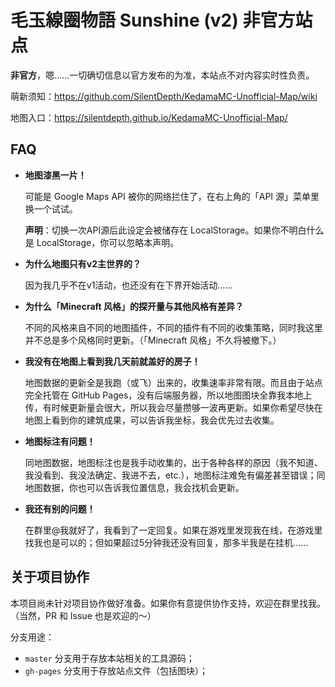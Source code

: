 # 毛玉線圈物語 Sunshine (v2) 非官方站点

**非官方**，嗯……一切确切信息以官方发布的为准，本站点不对内容实时性负责。

萌新须知：<https://github.com/SilentDepth/KedamaMC-Unofficial-Map/wiki>

地图入口：<https://silentdepth.github.io/KedamaMC-Unofficial-Map/>

## FAQ

- **地图漆黑一片！**

  可能是 Google Maps API 被你的网络拦住了，在右上角的「API 源」菜单里换一个试试。
  
  **声明**：切换一次API源后此设定会被储存在 LocalStorage。如果你不明白什么是 LocalStorage，你可以忽略本声明。

- **为什么地图只有v2主世界的？**

  因为我几乎不在v1活动，也还没有在下界开始活动……
  
- **为什么「Minecraft 风格」的探开量与其他风格有差异？**

  不同的风格来自不同的地图插件，不同的插件有不同的收集策略，同时我这里并不总是多个风格同时更新。（「Minecraft 风格」不久将被撤下。）

- **我没有在地图上看到我几天前就盖好的房子！**

  地图数据的更新全是我跑（或飞）出来的，收集速率非常有限。而且由于站点完全托管在 GitHub Pages，没有后端服务器，所以地图图块全靠我本地上传，有时候更新量会很大，所以我会尽量攒够一波再更新。如果你希望尽快在地图上看到你的建筑成果，可以告诉我坐标，我会优先过去收集。
  
- **地图标注有问题！**

  同地图数据，地图标注也是我手动收集的，出于各种各样的原因（我不知道、我没看到、我没法确定、我进不去，etc.），地图标注难免有偏差甚至错误；同地图数据，你也可以告诉我位置信息，我会找机会更新。
  
- **我还有别的问题！**

  在群里@我就好了，我看到了一定回复。如果在游戏里发现我在线，在游戏里找我也是可以的；但如果超过5分钟我还没有回复，那多半我是在挂机……

## 关于项目协作

本项目尚未针对项目协作做好准备。如果你有意提供协作支持，欢迎在群里找我。（当然，PR 和 Issue 也是欢迎的～）

分支用途：

- `master` 分支用于存放本站相关的工具源码；
- `gh-pages` 分支用于存放站点文件（包括图块）；
